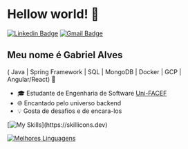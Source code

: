 
<h1>Hellow world! 👋</h1>

[![Linkedin Badge](https://img.shields.io/badge/-LinkedIn-6633cc?style=flat-square&logo=Linkedin&logoColor=white&link=https://www.linkedin.com/in/fernanda-kipper-5958a61a9/)](https://www.linkedin.com/in/gabriel-alves-895a61238/)
[![Gmail Badge](https://img.shields.io/badge/-gabrieldamasceno881@outlook.com-6633cc?style=flat-square&logo=Gmail&logoColor=white&link=mailto:gabrieldamasceno881@outlook.com)](mailto:gabrieldamasceno881@outlook.com)


## Meu nome é Gabriel Alves
( Java | Spring Framework | SQL | MongoDB | Docker | GCP | Angular/React) 🚀
- 🎓 Estudante de Engenharia de Software [Uni-FACEF](https://www.unifacef.com.br/)
- 🌐 Encantado pelo universo backend
- 💡 Gosta de desafios e de encara-los

<div align="left">

[![My Skills](https://skillicons.dev/icons?i=java,spring,postgres,react,gcp,kafka,rabbitmq,docker,git,idea,maven,)](https://skillicons.dev)

[![Melhores Linguagens](https://github-readme-stats.vercel.app/api/top-langs/?username=devalvesg&theme=tokyonight)](https://github.com/anuraghazra/github-readme-stats)
  
 </div>


